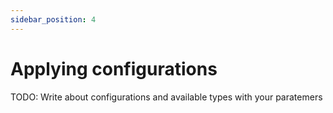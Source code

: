 ```yaml
---
sidebar_position: 4
---
```


# Applying configurations

TODO: Write about configurations and available types with your paratemers